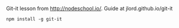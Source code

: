 Git-it lesson from http://nodeschool.io/.
Guide at jlord.github.io/git-it

<code>npm install -g git-it</code>
